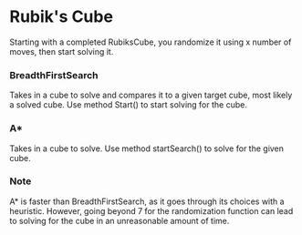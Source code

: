 # Rubik's Cube
Starting with a completed RubiksCube, you randomize it using x number of moves, then start solving it.

### BreadthFirstSearch
Takes in a cube to solve and compares it to a given target cube, most likely a solved cube.
Use method Start() to start solving for the cube.

### A*
Takes in a cube to solve.
Use method startSearch() to solve for the given cube.

### Note
A* is faster than BreadthFirstSearch, as it goes through its choices with a heuristic. However, going beyond 7 for the randomization function can lead to solving for the cube in an unreasonable amount of time.
